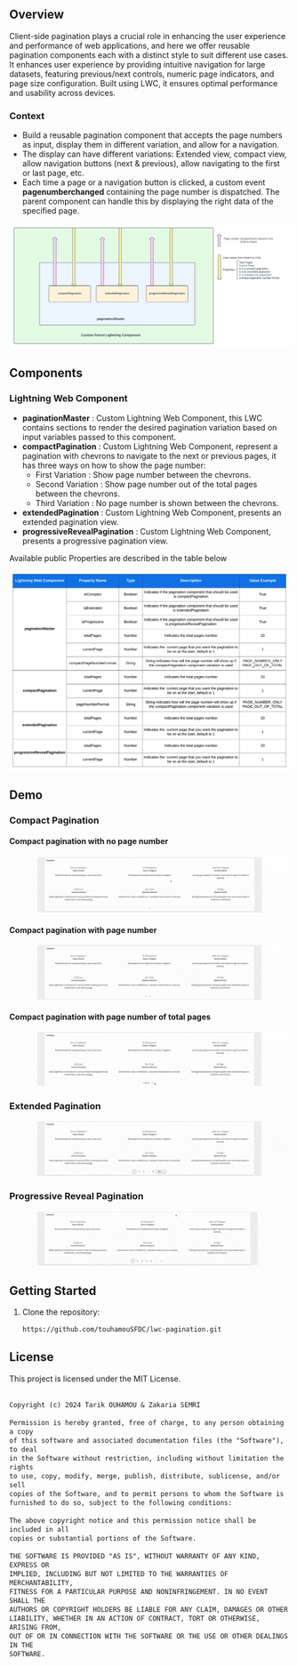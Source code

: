 ## Overview

Client-side pagination plays a crucial role in enhancing the user experience and performance of web applications, and here we offer reusable pagination components each with a distinct style to suit different use cases. It enhances user experience by providing intuitive navigation for large datasets, featuring previous/next controls, numeric page indicators, and page size configuration. Built using LWC, it ensures optimal performance and usability across devices.

### Context

- Build a reusable pagination component that accepts the page numbers as input, display them in different variation, and allow for a navigation.
- The display can have different variations: Extended view, compact view, allow navigation buttons (next & previous), allow navigating to the first or last page, etc.
- Each time a page or a navigation button is clicked, a custom event **pagenumberchanged** containing the page number is dispatched. The parent component can handle this by displaying the right data of the specified page.

![Alt text](/assets/componentDiagramFlow.png)

## Components

### Lightning Web Component

- **paginationMaster** : Custom Lightning Web Component, this LWC contains sections to render the desired pagination variation based on input variables passed to this component.
- **compactPagination** : Custom Lightning Web Component, represent a pagination with chevrons to navigate to the next or previous pages, it has three ways on how to show the page number:
    - First Variation : Show page number between the chevrons.
    - Second Variation : Show page number out of the total pages between the chevrons.
    - Third Variation : No page number is shown between the chevrons.
- **extendedPagination** : Custom Lightning Web Component, presents an extended pagination view.
- **progressiveRevealPagination** : Custom Lightning Web Component, presents a progressive pagination view.

Available public Properties are described in the table below

![Alt text](/assets/propertiesTable.png)

## Demo

### Compact Pagination

#### Compact pagination with no page number

![Alt text](/assets/compactPagination.gif)

#### Compact pagination with page number

![Alt text](/assets/compactPaginationWithPageNumber.gif)

#### Compact pagination with page number of total pages

![Alt text](/assets/compactPaginationWithPagNumberOfTotalPages.gif)

### Extended Pagination

![Alt text](/assets/extendedPagination.gif)

### Progressive Reveal Pagination

![Alt text](/assets/progressivePagination.gif)

## Getting Started

1. Clone the repository:

   ```bash
   https://github.com/touhamouSFDC/lwc-pagination.git

## License

This project is licensed under the MIT License.

```MIT License

Copyright (c) 2024 Tarik OUHAMOU & Zakaria SEMRI

Permission is hereby granted, free of charge, to any person obtaining a copy
of this software and associated documentation files (the "Software"), to deal
in the Software without restriction, including without limitation the rights
to use, copy, modify, merge, publish, distribute, sublicense, and/or sell
copies of the Software, and to permit persons to whom the Software is
furnished to do so, subject to the following conditions:

The above copyright notice and this permission notice shall be included in all
copies or substantial portions of the Software.

THE SOFTWARE IS PROVIDED "AS IS", WITHOUT WARRANTY OF ANY KIND, EXPRESS OR
IMPLIED, INCLUDING BUT NOT LIMITED TO THE WARRANTIES OF MERCHANTABILITY,
FITNESS FOR A PARTICULAR PURPOSE AND NONINFRINGEMENT. IN NO EVENT SHALL THE
AUTHORS OR COPYRIGHT HOLDERS BE LIABLE FOR ANY CLAIM, DAMAGES OR OTHER
LIABILITY, WHETHER IN AN ACTION OF CONTRACT, TORT OR OTHERWISE, ARISING FROM,
OUT OF OR IN CONNECTION WITH THE SOFTWARE OR THE USE OR OTHER DEALINGS IN THE
SOFTWARE.
